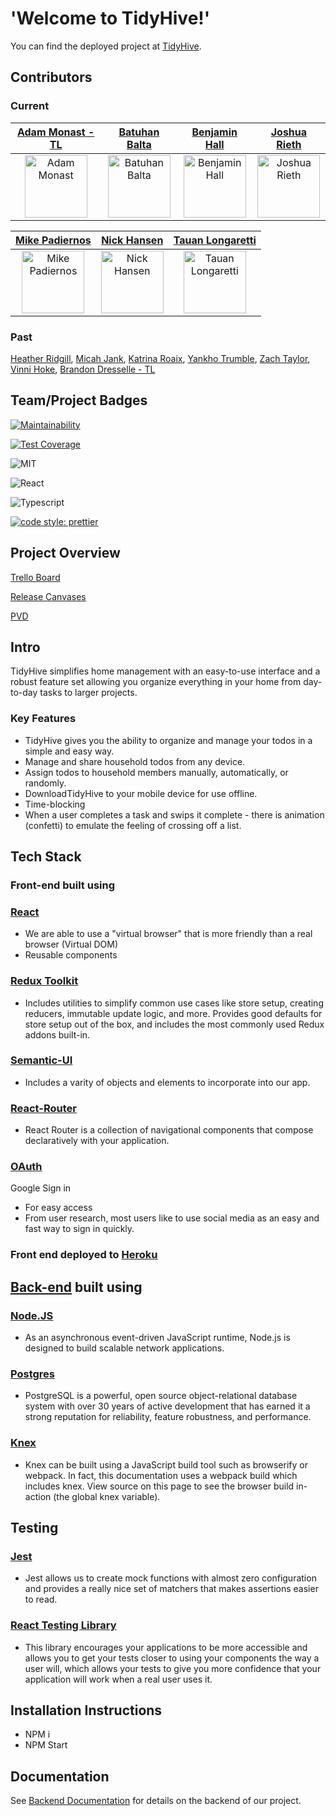 # 'Welcome to TidyHive!'

You can find the deployed project at [TidyHive](https://stage-homerun-fe.herokuapp.com/).

## Contributors

### Current

|                           [Adam Monast - TL](https://github.com/Adammonast)                           |                             [Batuhan Balta](https://github.com/baltabatuhan)                              |                             [Benjamin Hall](https://github.com/BenHall-7)                              |                             [Joshua Rieth](https://github.com/Bobj2018)                              |
| :---------------------------------------------------------------------------------------------------: | :-------------------------------------------------------------------------------------------------------: | :----------------------------------------------------------------------------------------------------: | :--------------------------------------------------------------------------------------------------: |
| <img alt="Adam Monast" src="https://avatars2.githubusercontent.com/Adammonast" width=100 height=100/> | <img alt="Batuhan Balta" src="https://avatars2.githubusercontent.com/baltabatuhan" width=100 height=100/> | <img alt="Benjamin Hall" src="https://avatars2.githubusercontent.com/BenHall-7" width=100 height=100/> | <img alt="Joshua Rieth" src="https://avatars2.githubusercontent.com/Bobj2018" width=100 height=100/> |

|                             [Mike Padiernos](https://github.com/mikepadiernos)                              |                             [Nick Hansen](https://github.com/Hansen-Nick)                              |                             [Tauan Longaretti](https://github.com/tauanlongaretti)                              |
| :---------------------------------------------------------------------------------------------------------: | :----------------------------------------------------------------------------------------------------: | :-------------------------------------------------------------------------------------------------------------: |
| <img alt="Mike Padiernos" src="https://avatars2.githubusercontent.com/mikepadiernos" width=100 height=100/> | <img alt="Nick Hansen" src="https://avatars2.githubusercontent.com/Hansen-Nick" width=100 height=100/> | <img alt="Tauan Longaretti" src="https://avatars2.githubusercontent.com/tauanlongaretti" width=100 height=100/> |

### Past

[Heather Ridgill](https://github.com/Heather-Ridgill), [Micah Jank](https://github.com/MicahJank), [Katrina Roaix](https://github.com/kroaix), [Yankho Trumble](https://github.com/Mayankho), [Zach Taylor](https://github.com/zbtaylor), [Vinni Hoke](https://github.com/vinnihoke), [Brandon Dresselle - TL](https://github.com/BDesselle)

## Team/Project Badges

[![Maintainability](https://api.codeclimate.com/v1/badges/9d4df6969072940d2a54/maintainability)](https://codeclimate.com/github/Lambda-School-Labs/homerun-fe/maintainability)

[![Test Coverage](https://api.codeclimate.com/v1/badges/9d4df6969072940d2a54/test_coverage)](https://codeclimate.com/github/Lambda-School-Labs/homerun-fe/test_coverage)

![MIT](https://img.shields.io/packagist/l/doctrine/orm.svg)

![React](https://img.shields.io/badge/react-v16.7.0--alpha.2-blue.svg)

![Typescript](https://img.shields.io/npm/types/typescript.svg?style=flat)

[![code style: prettier](https://img.shields.io/badge/code_style-prettier-ff69b4.svg?style=flat-square)](https://github.com/prettier/prettier)

<!-- 🚫 more info on using badges [here](https://github.com/badges/shields) -->

## Project Overview

[Trello Board](https://trello.com/b/0rLfcI3P/labs-pt11-homerun)

[Release Canvases](https://www.notion.so/3aace866789645e28bf7201e51caf7ab?v=6f422e13816b4053ba28a617be2fc9d7)

[PVD](https://www.notion.so/Tidy-Hive-12ed145a14c1426492108b0558e6d64b)

## Intro

TidyHive simplifies home management with an easy-to-use interface and a robust feature set allowing you organize everything in your home from day-to-day tasks to larger projects.

### Key Features

- TidyHive gives you the ability to organize and manage your todos in a simple and easy way.
- Manage and share household todos from any device.
- Assign todos to household members manually, automatically, or randomly.
- DownloadTidyHive to your mobile device for use offline.
- Time-blocking
- When a user completes a task and swips it complete - there is animation (confetti) to emulate the feeling of crossing off a list.

## Tech Stack

### Front-end built using

### [React](https://reactjs.org/)

- We are able to use a "virtual browser" that is more friendly than a real browser (Virtual DOM)
- Reusable components

### [Redux Toolkit](https://redux-toolkit.js.org/)

- Includes utilities to simplify common use cases like store setup, creating reducers, immutable update logic, and more. Provides good defaults for store setup out of the box, and includes the most commonly used Redux addons built-in.

### [Semantic-UI](https://react.semantic-ui.com/)

- Includes a varity of objects and elements to incorporate into our app.

### [React-Router](https://reacttraining.com/react-router/)

- React Router is a collection of navigational components that compose declaratively with your application.

### [OAuth](https://www.okta.com/resources/whitepaper-pre-built-identity-solution/?utm_campaign=search_google_amer_multiple_ao_ciam_exact&utm_medium=cpc&utm_source=google&utm_term=oauth&utm_page={url}&gclid=CjwKCAjw7e_0BRB7EiwAlH-goM5hGQ3CoE8czHcm1fEVW-DV78Lcn-jU4aA2l-_qhJ5utpy7u6LgPhoCrJgQAvD_BwE)

Google Sign in

- For easy access
- From user research, most users like to use social media as an easy and fast way to sign in quickly.

### Front end deployed to [Heroku](www.heroku.com)

## [Back-end](https://github.com/Lambda-School-Labs/homerun-be) built using

### [Node.JS](https://nodejs.org/en/)

- As an asynchronous event-driven JavaScript runtime, Node.js is designed to build scalable network applications.

### [Postgres](https://www.postgresql.org/)

- PostgreSQL is a powerful, open source object-relational database system with over 30 years of active development that has earned it a strong reputation for reliability, feature robustness, and performance.

### [Knex](https://www.npmjs.com/package/knex)

- Knex can be built using a JavaScript build tool such as browserify or webpack. In fact, this documentation uses a webpack build which includes knex. View source on this page to see the browser build in-action (the global knex variable).

## Testing

### [Jest](https://jestjs.io/docs/en/tutorial-react)

- Jest allows us to create mock functions with almost zero configuration and provides a really nice set of matchers that makes assertions easier to read.

### [React Testing Library](https://testing-library.com/docs/react-testing-library/intro)

- This library encourages your applications to be more accessible and allows you to get your tests closer to using your components the way a user will, which allows your tests to give you more confidence that your application will work when a real user uses it.

## Installation Instructions

- NPM i
- NPM Start

## Documentation

See [Backend Documentation](https://github.com/Lambda-School-Labs/homerun-be/blob/master/README.md) for details on the backend of our project.
